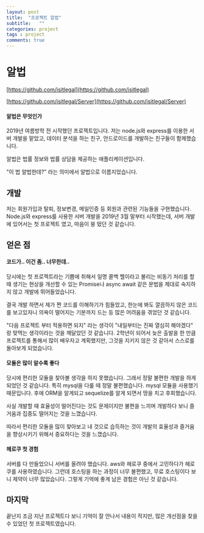 ```yaml
---
layout: post
title:  "프로젝트 알법"
subtitle:   ""
categories: project
tags : project
comments: true
---
```

# 알법

[https://github.com/isitlegal](https://github.com/isitlegal)

[https://github.com/isitlegal/Server](https://github.com/isitlegal/Server)

#### 알법은 무엇인가

 2019년 여름방학 전 시작했던 프로젝트입니다. 저는 node.js와 express를 이용한 서버 개발을 맡았고, 데이터 분석을 하는 친구, 안드로이드를 개발하는 친구들이 함께했습니다.

알법은 법률 정보와 법률 상담을 제공하는 애플리케이션입니다.

"이 법 알법한데?" 라는 의미에서 알법으로 이름지었습니다.



## 개발

저는 회원가입과 탈퇴, 정보변경, 메일인증 등 회원과 관련된 기능들을 구현했습니다. Node.js와 express를 사용한 서버 개발을 2019년 3월 말부터 시작했는데, 서버 개발에 있어서는 첫 프로젝트 였고, 마음이 붕 떴던 것 같습니다.



## 얻은 점

#### 코드가.. 이건 좀.. 너무한데..

당시에는 첫 프로젝트라는 기쁨에 취해서 일명 콜백 헬이라고 불리는 비동기 처리를 할 때 생기는 현상을 개선할 수 있는 Promise나 async await 같은 문법을 제대로 숙지하지 않고 개발에 뛰어들었습니다.

결국 개발 하면서 제가 짠 코드를 이해하기가 힘들었고, 한눈에 봐도 깔끔하지 않은 코드를 보고있자니 의욕이 떨어지는 기분까지 드는 등 많은 어려움을 겪었던 것 같습니다.

"다음 프로젝트 부터 적용하면 되지" 라는 생각이 "내일부터는 진짜 열심히 해야겠다" 랑 맞먹는 생각이라는 것을 깨달았던 것 같습니다. 2학년이 되어서 늦은 출발을 한 만큼 프로젝트를 통해서 많이 배우자고 계획했지만, 그것을 지키지 않은 것 같아서 스스로를 돌아보게 되었습니다.

#### 모듈은 많이 알수록 좋다

당시에 편리한 모듈을 찾아볼 생각을 하지 못했습니다. 그래서 정말 불편한 개발을 하게 되었던 것 같습니다. 특히 mysql을 다룰 때 정말 불편했습니다. mysql 모듈을 사용했기 때문입니다. 후에 ORM을 알게되고 sequelize를 알게 되면서 땅을 치고 후회했습니다.

사실 개발할 때 효율성이 떨어진다는 것도 문제이지만 불편을 느끼며 개발하다 보니 즐거움과 집중도 떨어지는 것을 느꼈습니다.

따라서 편리한 모듈을 많이 찾아보고 내 것으로 습득하는 것이 개발의 효율성과 즐거움을 향상시키기 위해서 중요하다는 것을 느꼈습니다.

#### 헤로쿠 첫 경험

서버를 다 만들었으니 서버를 올려야 했습니다. aws와 헤로쿠 중에서 고민하다가 헤로쿠를 사용하였습니다. 그런데 호스팅을 하는 과정이 너무 불편했고, 무료 호스팅이다 보니 제약이 너무 많았습니다. 그렇게 기억에 좋게 남은 경험은 아닌 것 같습니다.

## 마지막

끝난지 조금 지난 프로젝트다 보니 기억이 잘 안나서 내용이 적지만, 많은 개선점을 찾을 수 있었던 첫 프로젝트였습니다.